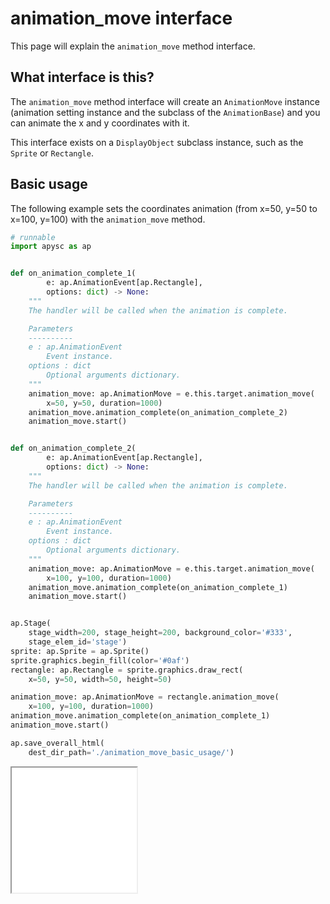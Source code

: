 # animation_move interface

This page will explain the `animation_move` method interface.

## What interface is this?

The `animation_move` method interface will create an `AnimationMove` instance (animation setting instance and the subclass of the `AnimationBase`) and you can animate the x and y coordinates with it.

This interface exists on a `DisplayObject` subclass instance, such as the `Sprite` or `Rectangle`.

## Basic usage

The following example sets the coordinates animation (from x=50, y=50 to x=100, y=100) with the `animation_move` method.

```py
# runnable
import apysc as ap


def on_animation_complete_1(
        e: ap.AnimationEvent[ap.Rectangle],
        options: dict) -> None:
    """
    The handler will be called when the animation is complete.

    Parameters
    ----------
    e : ap.AnimationEvent
        Event instance.
    options : dict
        Optional arguments dictionary.
    """
    animation_move: ap.AnimationMove = e.this.target.animation_move(
        x=50, y=50, duration=1000)
    animation_move.animation_complete(on_animation_complete_2)
    animation_move.start()


def on_animation_complete_2(
        e: ap.AnimationEvent[ap.Rectangle],
        options: dict) -> None:
    """
    The handler will be called when the animation is complete.

    Parameters
    ----------
    e : ap.AnimationEvent
        Event instance.
    options : dict
        Optional arguments dictionary.
    """
    animation_move: ap.AnimationMove = e.this.target.animation_move(
        x=100, y=100, duration=1000)
    animation_move.animation_complete(on_animation_complete_1)
    animation_move.start()


ap.Stage(
    stage_width=200, stage_height=200, background_color='#333',
    stage_elem_id='stage')
sprite: ap.Sprite = ap.Sprite()
sprite.graphics.begin_fill(color='#0af')
rectangle: ap.Rectangle = sprite.graphics.draw_rect(
    x=50, y=50, width=50, height=50)

animation_move: ap.AnimationMove = rectangle.animation_move(
    x=100, y=100, duration=1000)
animation_move.animation_complete(on_animation_complete_1)
animation_move.start()

ap.save_overall_html(
    dest_dir_path='./animation_move_basic_usage/')
```

<iframe src="static/animation_move_basic_usage/index.html" width="200" height="200"></iframe>
